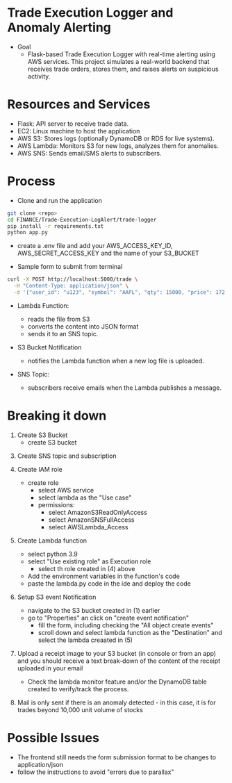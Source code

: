 # Trade Execution Logger and Anomaly Alerting

- Goal
  - Flask-based Trade Execution Logger with real-time alerting using AWS services. This project simulates a real-world backend that receives trade orders, stores them, and raises alerts on suspicious activity.


# Resources and Services
- Flask: API server to receive trade data.
- EC2: Linux machine to host the application
- AWS S3: Stores logs (optionally DynamoDB or RDS for live systems).
- AWS Lambda: Monitors S3 for new logs, analyzes them for anomalies.
- AWS SNS: Sends email/SMS alerts to subscribers.



# Process
- Clone and run the application
```bash
git clone <repo>
cd FINANCE/Trade-Execution-LogAlert/trade-logger
pip install -r requirements.txt
python app.py
```

- create a .env file and add your AWS_ACCESS_KEY_ID, AWS_SECRET_ACCESS_KEY and the name of your S3_BUCKET

- Sample form to submit from terminal
```bash
curl -X POST http://localhost:5000/trade \
  -H "Content-Type: application/json" \
  -d '{"user_id": "u123", "symbol": "AAPL", "qty": 15000, "price": 172.5, "type": "buy"}'
```


- Lambda Function: 
  - reads the file from S3
  - converts the content into JSON format
  - sends it to an SNS topic.


- S3 Bucket Notification
  - notifies the Lambda function when a new log file is uploaded.


- SNS Topic: 
  - subscribers receive emails when the Lambda publishes a message.


# Breaking it down

1. Create S3 Bucket
   - create S3 bucket <trade-alert>

<!-- 2. Create Dynamodb table
   - create table <receipts>
     - add name
     - partition key (receipt_id and date, both as string datatypes) -->

3. Create SNS topic and subscription

4. Create IAM role
   - create role
     - select AWS service
     - select lambda as the "Use case"
     - permissions:
       - select AmazonS3ReadOnlyAccess
       - select AmazonSNSFullAccess
       - select AWSLambda_Access

5. Create Lambda function
   - select python 3.9
   - select "Use existing role" as Execution role
     - select th role created in (4) above
   - Add the environment variables in the function's code
   - paste the lambda.py code in the ide and deploy the code


6. Setup S3 event Notification
   - navigate to the S3 bucket created in (1) earlier
   - go to "Properties" an click on "create event notification"
     - fill the form, including checking the "All object create events"
     - scroll down and select lambda function as the "Destination" and select the lambda creaated in (5)


7. Upload a receipt image to your S3 bucket (in console or from an app) and you should receive a text break-down of the content of the receipt uploaded in your email
   - Check the lambda monitor feature and/or the DynamoDB table created to verify/track the process.

8. Mail is only sent if there is an anomaly detected - in this case, it is for trades beyond 10,000 unit volume of stocks
   


# Possible Issues

- The frontend still needs the form submission format to be changes to application/json
- follow the instructions to avoid "errors due to parallax"